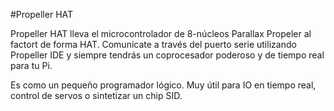 <!--
---
name: Propeller HAT
class: board
type: mcu,io,motor
formfactor: HAT
manufacturer: Pimoroni
description: The 8-core Propeller Microcontroller in HAT form-factor
url: http://shop.pimoroni.com/products/propeller-hat
github: https://github.com/pimoroni/piano-hat
buy: https://shop.pimoroni.com/products/propeller-hat
image: 'propeller-hat.png'
pincount: 40
eeprom: yes
power:
  '2':
ground:
  '9':
  '14':
  '20':
  '25':
  '30':
  '34':
  '39':
pin:
  '8':
    name: TXD / Transmit
    direction: output
    active: high
  '10':
    name: RXD / Receive
    direction: input
    active: high
  '11':
    name: Reset
    active: low
flash:
  '29':
    mode: flash
    active: low
-->
#Propeller HAT

Propeller HAT lleva el microcontrolador de 8-núcleos Parallax Propeler al factort de forma HAT. Comunícate a través del puerto serie utilizando Propeller IDE y siempre tendrás un coprocesador poderoso y de tiempo real para tu Pi.

Es como un pequeño programador lógico. Muy útil para IO en tiempo real, control de servos o sintetizar un chip SID.
